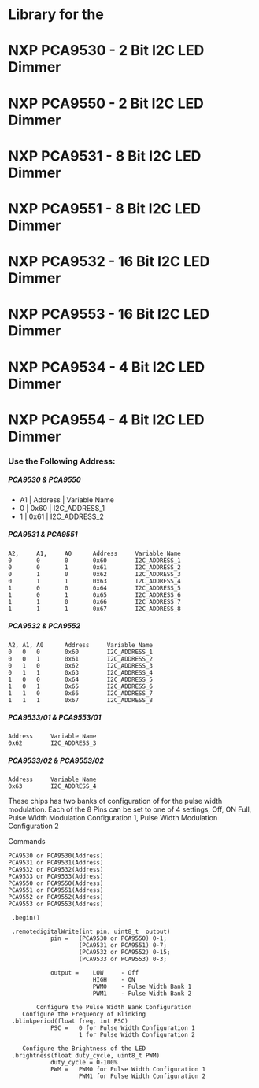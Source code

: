 
# Library for the 
# NXP PCA9530 - 2 Bit I2C LED Dimmer
# NXP PCA9550 - 2 Bit I2C LED Dimmer
# NXP PCA9531 - 8 Bit I2C LED Dimmer
# NXP PCA9551 - 8 Bit I2C LED Dimmer
# NXP PCA9532 - 16 Bit I2C LED Dimmer
# NXP PCA9553 - 16 Bit I2C LED Dimmer
# NXP PCA9534 - 4 Bit I2C LED Dimmer
# NXP PCA9554 - 4 Bit I2C LED Dimmer



### Use the Following Address:

##### PCA9530 & PCA9550
- A1 | Address | Variable Name
- 0 | 0x60 | I2C_ADDRESS_1
- 1 | 0x61 | I2C_ADDRESS_2

##### PCA9531 & PCA9551
```
A2,		A1,		A0		Address		Variable Name
0		0		0		0x60		I2C_ADDRESS_1
0		0		1		0x61		I2C_ADDRESS_2
0		1		0		0x62		I2C_ADDRESS_3
0		1		1		0x63		I2C_ADDRESS_4
1		0		0		0x64		I2C_ADDRESS_5
1		0		1		0x65		I2C_ADDRESS_6
1		1		0		0x66		I2C_ADDRESS_7
1		1		1		0x67		I2C_ADDRESS_8
```
##### PCA9532 & PCA9552
```
A2, A1, A0		Address		Variable Name
0	0	0		0x60		I2C_ADDRESS_1
0	0	1		0x61		I2C_ADDRESS_2
0	1	0		0x62		I2C_ADDRESS_3
0	1	1		0x63		I2C_ADDRESS_4
1	0	0		0x64		I2C_ADDRESS_5
1	0	1		0x65		I2C_ADDRESS_6
1	1	0		0x66		I2C_ADDRESS_7
1	1	1		0x67		I2C_ADDRESS_8
```

##### PCA9533/01 & PCA9553/01
```
Address		Variable Name
0x62		I2C_ADDRESS_3
```

##### PCA9533/02 & PCA9553/02
```
Address		Variable Name
0x63		I2C_ADDRESS_4
```
These chips has two banks of configuration of for the pulse width modulation.
Each of the 8 Pins can be set to one of 4 settings, Off, ON Full, Pulse Width Modulation Configuration 1, Pulse Width Modulation Configuration 2





Commands
```
PCA9530 or PCA9530(Address)
PCA9531 or PCA9531(Address)
PCA9532 or PCA9532(Address)
PCA9533 or PCA9533(Address)
PCA9550 or PCA9550(Address)
PCA9551 or PCA9551(Address)
PCA9552 or PCA9552(Address)
PCA9553 or PCA9553(Address)

 .begin()
 
 .remotedigitalWrite(int pin, uint8_t  output)
			pin =	(PCA9530 or PCA9550) 0-1;
					(PCA9531 or PCA9551) 0-7;
					(PCA9532 or PCA9552) 0-15;
					(PCA9533 or PCA9553) 0-3;
					
			output =	LOW		- Off 
						HIGH	- ON 
						PWM0 	- Pulse Width Bank 1
						PWM1	- Pulse Width Bank 2
						
		Configure the Pulse Width Bank Configuration
	Configure the Frequency of Blinking
 .blinkperiod(float freq, int PSC)
			PSC =	0 for Pulse Width Configuration 1
					1 for Pulse Width Configuration 2
					
	Configure the Brightness of the LED
 .brightness(float duty_cycle, uint8_t PWM)
			duty_cycle = 0-100%
			PWM = 	PWM0 for Pulse Width Configuration 1
					PWM1 for Pulse Width Configuration 2
					
```					